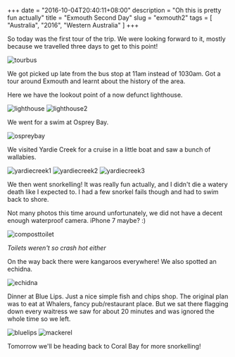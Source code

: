 +++
date = "2016-10-04T20:40:11+08:00"
description = "Oh this is pretty fun actually"
title = "Exmouth Second Day"
slug = "exmouth2"
tags = [ "Australia", "2016", "Western Australia" ]
+++

So today was the first tour of the trip. We were looking forward to it, mostly because we travelled three days to get to this point!

![tourbus](/images/2016/exmouth2/tourbus.jpg)

We got picked up late from the bus stop at 11am instead of 1030am. Got a tour around Exmouth and learnt about the history of the area.

Here we have the lookout point of a now defunct lighthouse.

![lighthouse](/images/2016/exmouth2/lighthouse.jpg)
![lighthouse2](/images/2016/exmouth2/lighthouse2.jpg)

We went for a swim at Osprey Bay.

![ospreybay](/images/2016/exmouth2/ospreybay.jpg)

We visited Yardie Creek for a cruise in a little boat and saw a bunch of wallabies.

![yardiecreek1](/images/2016/exmouth2/yardiecreek1.jpg)
![yardiecreek2](/images/2016/exmouth2/yardiecreek2.jpg)
![yardiecreek3](/images/2016/exmouth2/yardiecreek3.jpg)

We then went snorkelling! It was really fun actually, and I didn't die a watery death like I expected to. I had a few snorkel fails though and had to swim back to shore.

Not many photos this time around unfortunately, we did not have a decent enough waterproof camera. iPhone 7 maybe? :)

![composttoilet](/images/2016/exmouth2/composttoilet.jpg)

*Toilets weren't so crash hot either*

On the way back there were kangaroos everywhere! We also spotted an echidna.

![echidna](/images/2016/exmouth2/echidna.jpg)

Dinner at Blue Lips. Just a nice simple fish and chips shop. The original plan was to eat at Whalers, fancy pub/restaurant place. But we sat there flagging down every waitress we saw for about 20 minutes and was ignored the whole time so we left.

![bluelips](/images/2016/exmouth2/bluelips.jpg)
![mackerel](/images/2016/exmouth2/mackerel.jpg)

Tomorrow we'll be heading back to Coral Bay for more snorkelling!
